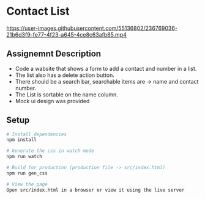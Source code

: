 # Contact List

https://user-images.githubusercontent.com/55136802/236769036-21b6d3f9-fe77-4f23-a645-4ce8c63afb85.mp4

## Assignemnt Description
 - Code a wabsite that shows a form to add a contact and number in a list.
 - The list also has a delete action button. 
 - There should be a search bar, searchable items are -> name and contact number.
 - The List is sortable on the name column.
 - Mock ui design was provided

## Setup

```bash
# Install dependencies
npm install

# Generate the css in watch mode
npm run watch

# Build for production (production file -> src/index.html)
npm run gen_css

# View the page
Open src/index.html in a browser or view it using the live server
```
